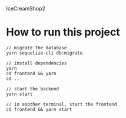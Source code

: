 IceCreamShop2

# How to run this project

```
// migrate the database
yarn sequelize-cli db:migrate

// install dependencies
yarn
cd frontend && yarn
cd ..

// start the backend
yarn start

// in another terminal, start the frontend
cd frontend && yarn start
```
